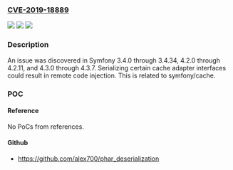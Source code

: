 ### [CVE-2019-18889](https://cve.mitre.org/cgi-bin/cvename.cgi?name=CVE-2019-18889)
![](https://img.shields.io/static/v1?label=Product&message=n%2Fa&color=blue)
![](https://img.shields.io/static/v1?label=Version&message=n%2Fa&color=blue)
![](https://img.shields.io/static/v1?label=Vulnerability&message=n%2Fa&color=brighgreen)

### Description

An issue was discovered in Symfony 3.4.0 through 3.4.34, 4.2.0 through 4.2.11, and 4.3.0 through 4.3.7. Serializing certain cache adapter interfaces could result in remote code injection. This is related to symfony/cache.

### POC

#### Reference
No PoCs from references.

#### Github
- https://github.com/alex700/phar_deserialization


